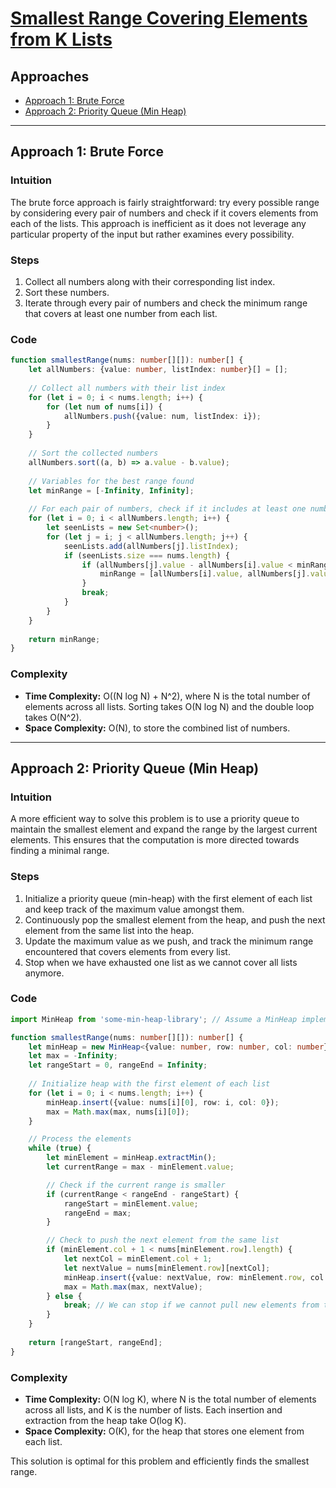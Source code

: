 # [Smallest Range Covering Elements from K Lists](https://leetcode.com/problems/smallest-range-covering-elements-from-k-lists)

## Approaches
- [Approach 1: Brute Force](#approach-1-brute-force)
- [Approach 2: Priority Queue (Min Heap)](#approach-2-priority-queue-min-heap)

---

## Approach 1: Brute Force

### Intuition
The brute force approach is fairly straightforward: try every possible range by considering every pair of numbers and check if it covers elements from each of the lists. This approach is inefficient as it does not leverage any particular property of the input but rather examines every possibility.

### Steps
1. Collect all numbers along with their corresponding list index.
2. Sort these numbers.
3. Iterate through every pair of numbers and check the minimum range that covers at least one number from each list.

### Code
```typescript
function smallestRange(nums: number[][]): number[] {
    let allNumbers: {value: number, listIndex: number}[] = [];
    
    // Collect all numbers with their list index
    for (let i = 0; i < nums.length; i++) {
        for (let num of nums[i]) {
            allNumbers.push({value: num, listIndex: i});
        }
    }
    
    // Sort the collected numbers
    allNumbers.sort((a, b) => a.value - b.value);
    
    // Variables for the best range found
    let minRange = [-Infinity, Infinity];
    
    // For each pair of numbers, check if it includes at least one number from each list
    for (let i = 0; i < allNumbers.length; i++) {
        let seenLists = new Set<number>();
        for (let j = i; j < allNumbers.length; j++) {
            seenLists.add(allNumbers[j].listIndex);
            if (seenLists.size === nums.length) {
                if (allNumbers[j].value - allNumbers[i].value < minRange[1] - minRange[0]) {
                    minRange = [allNumbers[i].value, allNumbers[j].value];
                }
                break;
            }
        }
    }
    
    return minRange;
}
```

### Complexity
- **Time Complexity:** O((N log N) + N^2), where N is the total number of elements across all lists. Sorting takes O(N log N) and the double loop takes O(N^2).
- **Space Complexity:** O(N), to store the combined list of numbers.

---

## Approach 2: Priority Queue (Min Heap)

### Intuition
A more efficient way to solve this problem is to use a priority queue to maintain the smallest element and expand the range by the largest current elements. This ensures that the computation is more directed towards finding a minimal range.

### Steps
1. Initialize a priority queue (min-heap) with the first element of each list and keep track of the maximum value amongst them.
2. Continuously pop the smallest element from the heap, and push the next element from the same list into the heap.
3. Update the maximum value as we push, and track the minimum range encountered that covers elements from every list.
4. Stop when we have exhausted one list as we cannot cover all lists anymore.

### Code
```typescript
import MinHeap from 'some-min-heap-library'; // Assume a MinHeap implementation

function smallestRange(nums: number[][]): number[] {
    let minHeap = new MinHeap<{value: number, row: number, col: number}>((a, b) => a.value - b.value);
    let max = -Infinity;
    let rangeStart = 0, rangeEnd = Infinity;
    
    // Initialize heap with the first element of each list
    for (let i = 0; i < nums.length; i++) {
        minHeap.insert({value: nums[i][0], row: i, col: 0});
        max = Math.max(max, nums[i][0]);
    }

    // Process the elements
    while (true) {
        let minElement = minHeap.extractMin();
        let currentRange = max - minElement.value;

        // Check if the current range is smaller
        if (currentRange < rangeEnd - rangeStart) {
            rangeStart = minElement.value;
            rangeEnd = max;
        }

        // Check to push the next element from the same list
        if (minElement.col + 1 < nums[minElement.row].length) {
            let nextCol = minElement.col + 1;
            let nextValue = nums[minElement.row][nextCol];
            minHeap.insert({value: nextValue, row: minElement.row, col: nextCol});
            max = Math.max(max, nextValue);
        } else {
            break; // We can stop if we cannot pull new elements from this list
        }
    }
    
    return [rangeStart, rangeEnd];
}
```

### Complexity
- **Time Complexity:** O(N log K), where N is the total number of elements across all lists, and K is the number of lists. Each insertion and extraction from the heap take O(log K).
- **Space Complexity:** O(K), for the heap that stores one element from each list.

This solution is optimal for this problem and efficiently finds the smallest range.

